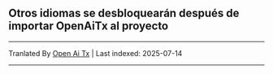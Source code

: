 ## Otros idiomas se desbloquearán después de importar OpenAiTx al proyecto

---

Tranlated By [Open Ai Tx](https://github.com/OpenAiTx/OpenAiTx) | Last indexed: 2025-07-14

---